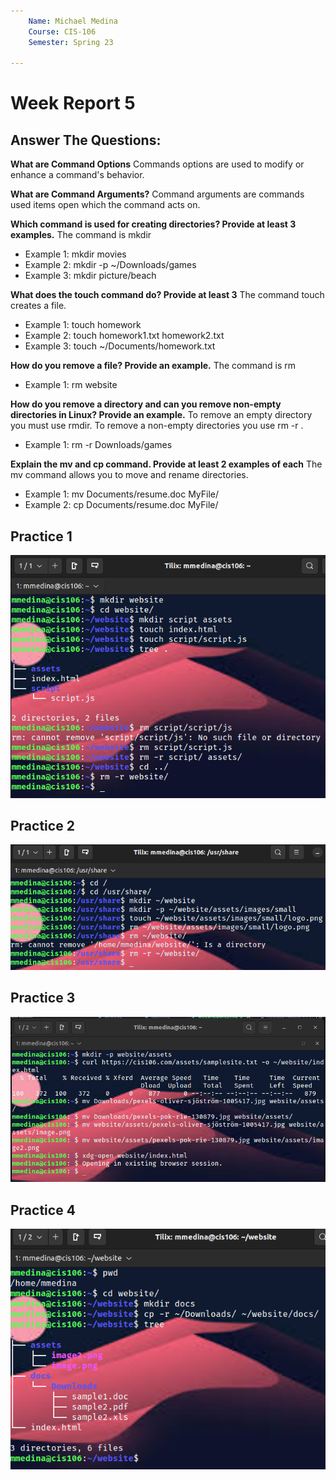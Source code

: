 ```yaml
---
    Name: Michael Medina
    Course: CIS-106
    Semester: Spring 23

---
```



# Week Report 5

## Answer The Questions:


**What are Command Options** 
Commands options are used to modify or enhance a command's behavior.

**What are Command Arguments?**
Command arguments are commands used items open which the command acts on.

**Which command is used for creating directories? Provide at least 3 examples.**
The command is mkdir
* Example 1: mkdir movies
* Example 2: mkdir -p ~/Downloads/games
* Example 3: mkdir picture/beach
    
**What does the touch command do? Provide at least 3**
The command touch creates a file.
* Example 1: touch homework
* Example 2: touch homework1.txt homework2.txt
* Example 3: touch ~/Documents/homework.txt

**How do you remove a file? Provide an example.**
The command is rm 
* Example 1: rm website

**How do you remove a directory and can you remove non-empty directories in Linux? Provide an example.**
To remove an empty directory you must use rmdir. To remove a non-empty directories you use rm -r .
* Example 1: rm -r Downloads/games

**Explain the mv and cp command. Provide at least 2 examples of each**
The mv command allows you to move and rename directories.
* Example 1: mv Documents/resume.doc MyFile/
* Example 2: cp Documents/resume.doc MyFile/



## Practice 1
![practice](wr5p1.png)

## Practice 2
![pratice2](wr5p2.png)

## Practice 3
![practice3](wr5p3.1.png)

## Practice 4
![practice4](wr5p4.png)